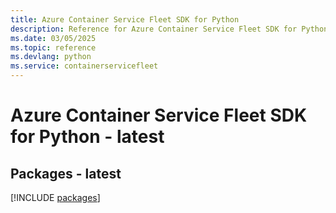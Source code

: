 ```yaml
---
title: Azure Container Service Fleet SDK for Python
description: Reference for Azure Container Service Fleet SDK for Python
ms.date: 03/05/2025
ms.topic: reference
ms.devlang: python
ms.service: containerservicefleet
---
```

# Azure Container Service Fleet SDK for Python - latest
## Packages - latest
[!INCLUDE [packages](container-service-fleet-index.md)]